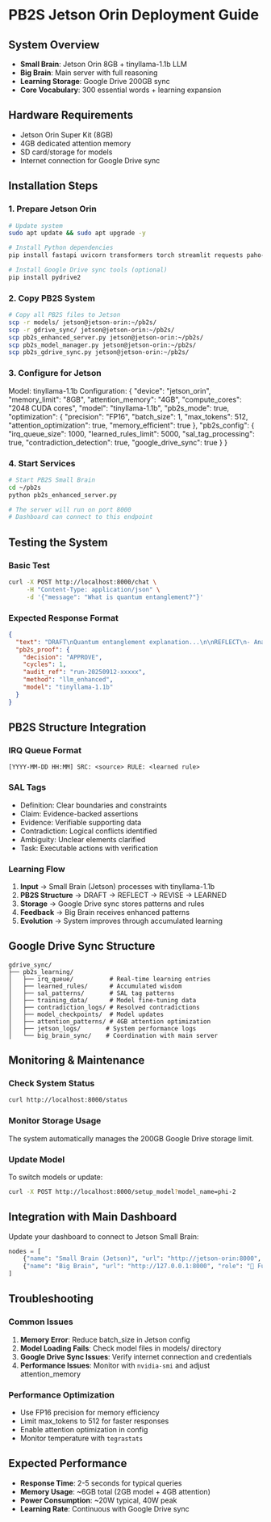 # PB2S Jetson Orin Deployment Guide

## System Overview
- **Small Brain**: Jetson Orin 8GB + tinyllama-1.1b LLM
- **Big Brain**: Main server with full reasoning
- **Learning Storage**: Google Drive 200GB sync
- **Core Vocabulary**: 300 essential words + learning expansion

## Hardware Requirements
- Jetson Orin Super Kit (8GB)
- 4GB dedicated attention memory
- SD card/storage for models
- Internet connection for Google Drive sync

## Installation Steps

### 1. Prepare Jetson Orin
```bash
# Update system
sudo apt update && sudo apt upgrade -y

# Install Python dependencies
pip install fastapi uvicorn transformers torch streamlit requests paho-mqtt

# Install Google Drive sync tools (optional)
pip install pydrive2
```

### 2. Copy PB2S System
```bash
# Copy all PB2S files to Jetson
scp -r models/ jetson@jetson-orin:~/pb2s/
scp -r gdrive_sync/ jetson@jetson-orin:~/pb2s/
scp pb2s_enhanced_server.py jetson@jetson-orin:~/pb2s/
scp pb2s_model_manager.py jetson@jetson-orin:~/pb2s/
scp pb2s_gdrive_sync.py jetson@jetson-orin:~/pb2s/
```

### 3. Configure for Jetson
Model: tinyllama-1.1b
Configuration: {
  "device": "jetson_orin",
  "memory_limit": "8GB",
  "attention_memory": "4GB",
  "compute_cores": "2048 CUDA cores",
  "model": "tinyllama-1.1b",
  "pb2s_mode": true,
  "optimization": {
    "precision": "FP16",
    "batch_size": 1,
    "max_tokens": 512,
    "attention_optimization": true,
    "memory_efficient": true
  },
  "pb2s_config": {
    "irq_queue_size": 1000,
    "learned_rules_limit": 5000,
    "sal_tag_processing": true,
    "contradiction_detection": true,
    "google_drive_sync": true
  }
}

### 4. Start Services
```bash
# Start PB2S Small Brain
cd ~/pb2s
python pb2s_enhanced_server.py

# The server will run on port 8000
# Dashboard can connect to this endpoint
```

## Testing the System

### Basic Test
```bash
curl -X POST http://localhost:8000/chat \
     -H "Content-Type: application/json" \
     -d '{"message": "What is quantum entanglement?"}'
```

### Expected Response Format
```json
{
  "text": "DRAFT\nQuantum entanglement explanation...\n\nREFLECT\n- Analysis points...\n\nREVISE\nImproved explanation...\n\nLEARNED\nRule for future use",
  "pb2s_proof": {
    "decision": "APPROVE",
    "cycles": 1,
    "audit_ref": "run-20250912-xxxxx",
    "method": "llm_enhanced",
    "model": "tinyllama-1.1b"
  }
}
```

## PB2S Structure Integration

### IRQ Queue Format
```
[YYYY-MM-DD HH:MM] SRC: <source> RULE: <learned rule>
```

### SAL Tags
- Definition: Clear boundaries and constraints
- Claim: Evidence-backed assertions  
- Evidence: Verifiable supporting data
- Contradiction: Logical conflicts identified
- Ambiguity: Unclear elements clarified
- Task: Executable actions with verification

### Learning Flow
1. **Input** → Small Brain (Jetson) processes with tinyllama-1.1b
2. **PB2S Structure** → DRAFT → REFLECT → REVISE → LEARNED
3. **Storage** → Google Drive sync stores patterns and rules
4. **Feedback** → Big Brain receives enhanced patterns
5. **Evolution** → System improves through accumulated learning

## Google Drive Sync Structure
```
gdrive_sync/
├── pb2s_learning/
│   ├── irq_queue/          # Real-time learning entries
│   ├── learned_rules/      # Accumulated wisdom
│   ├── sal_patterns/       # SAL tag patterns
│   ├── training_data/      # Model fine-tuning data
│   ├── contradiction_logs/ # Resolved contradictions
│   ├── model_checkpoints/  # Model updates
│   ├── attention_patterns/ # 4GB attention optimization
│   ├── jetson_logs/       # System performance logs
│   └── big_brain_sync/    # Coordination with main server
```

## Monitoring & Maintenance

### Check System Status
```bash
curl http://localhost:8000/status
```

### Monitor Storage Usage
The system automatically manages the 200GB Google Drive storage limit.

### Update Model
To switch models or update:
```bash
curl -X POST http://localhost:8000/setup_model?model_name=phi-2
```

## Integration with Main Dashboard
Update your dashboard to connect to Jetson Small Brain:
```python
nodes = [
    {"name": "Small Brain (Jetson)", "url": "http://jetson-orin:8000", "role": "🧠 Lightweight LLM reasoning"},
    {"name": "Big Brain", "url": "http://127.0.0.1:8000", "role": "🎯 Full reasoning and coordination"}
]
```

## Troubleshooting

### Common Issues
1. **Memory Error**: Reduce batch_size in Jetson config
2. **Model Loading Fails**: Check model files in models/ directory
3. **Google Drive Sync Issues**: Verify internet connection and credentials
4. **Performance Issues**: Monitor with `nvidia-smi` and adjust attention_memory

### Performance Optimization
- Use FP16 precision for memory efficiency
- Limit max_tokens to 512 for faster responses
- Enable attention optimization in config
- Monitor temperature with `tegrastats`

## Expected Performance
- **Response Time**: 2-5 seconds for typical queries
- **Memory Usage**: ~6GB total (2GB model + 4GB attention)
- **Power Consumption**: ~20W typical, 40W peak
- **Learning Rate**: Continuous with Google Drive sync
